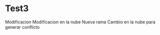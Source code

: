# Test3
Modificacion 
Modificacion en la nube 
Nueva rama 
Cambio en la nube para generar conflicto 
